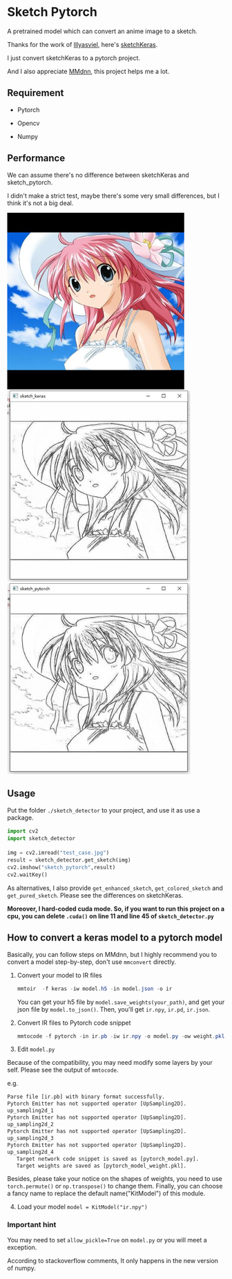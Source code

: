 # Sketch Pytorch

A pretrained model which can convert an anime image to a sketch.

Thanks for the work of [lllyasviel](https://github.com/lllyasviel), here's [sketchKeras](https://github.com/lllyasviel/sketchKeras).

I just convert sketchKeras to a pytorch project.

And I also appreciate  [MMdnn](https://github.com/microsoft/MMdnn), this project helps me a lot.



## Requirement

- Pytorch

- Opencv

- Numpy

  

## Performance

We can assume there's no difference  between sketchKeras and sketch_pytorch.

I didn't make a strict test, maybe there's some very small differences, but I think it's not a big deal.

<img src="test_case.jpg" alt="original image" style="zoom: 80%;" />

<img src="sketch_keras.jpg" alt="sketchkeras" style="zoom: 80%;" />

<img src="sketch_pytorch.jpg" alt="sketch_pytorch" style="zoom: 80%;" />



##  Usage

Put the folder ```./sketch_detector``` to your project, and use it as use a package.

```python
import cv2
import sketch_detector

img = cv2.imread("test_case.jpg")
result = sketch_detector.get_sketch(img)
cv2.imshow("sketch_pytorch",result)
cv2.waitKey()
```

As alternatives,  I also provide ```get_enhanced_sketch```, ```get_colored_sketch``` and ```get_pured_sketch```. Please see the differences on sketchKeras.

**Moreover, I hard-coded cuda mode. So, if you want to run this project on a cpu, you can delete ```.cuda()``` on line 11 and line 45 of ```sketch_detector.py```**



## How to convert a keras model to a pytorch model

Basically, you can follow steps on MMdnn, but I highly recommend you to convert a model step-by-step, don't use ```mmconvert``` directly.

1. Convert your model to IR files

   ```powershell
   mmtoir  -f keras -iw model.h5 -in model.json -o ir
   ```

   You can get your h5 file by ```model.save_weights(your_path)```, and get your json file by ```model.to_json()```. Then, you'll get ```ir.npy```, ```ir.pd```, ```ir.json```.

2. Convert IR files to Pytorch code snippet 

   ```powershell
   mmtocode -f pytorch -in ir.pb -iw ir.npy -o model.py -ow weight.pkl
   ```
   
3.  Edit ```model.py```

   Because of the compatibility, you may need modify some layers by your self. Please see the output of ```mmtocode```. 

   e.g.

   ```
   Parse file [ir.pb] with binary format successfully.
   Pytorch Emitter has not supported operator [UpSampling2D].
   up_sampling2d_1
   Pytorch Emitter has not supported operator [UpSampling2D].
   up_sampling2d_2
   Pytorch Emitter has not supported operator [UpSampling2D].
   up_sampling2d_3
   Pytorch Emitter has not supported operator [UpSampling2D].
   up_sampling2d_4
      Target network code snippet is saved as [pytorch_model.py].
      Target weights are saved as [pytorch_model_weight.pkl].
   ```
   Besides, please take your notice on the shapes of weights, you need to use ```torch.permute()```  or ```np.transpose()``` to change them.
   Finally, you can choose a fancy name to replace the default name("KitModel") of  this module.


4. Load your model  ```model = KitModel("ir.npy")```

### Important hint

You may need to set ```allow_pickle=True``` on ```model.py``` or you will meet a exception. 

According to stackoverflow comments, It only happens in the new version of numpy.